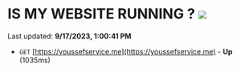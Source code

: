 # IS MY WEBSITE RUNNING ? [![](https://img.shields.io/static/v1?label=Sponsor&message=%E2%9D%A4&logo=GitHub&color=%23fe8e86)](https://github.com/sponsors/<username>)

Last updated: **9/17/2023, 1:00:41 PM**

- `GET` [https://youssefservice.me](https://youssefservice.me) - **Up** (1035ms)
